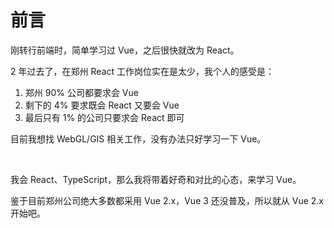 # 前言

刚转行前端时，简单学习过 Vue，之后很快就改为 React。

2 年过去了，在郑州 React 工作岗位实在是太少，我个人的感受是：

1. 郑州 90% 公司都要求会 Vue
2. 剩下的 4% 要求既会 React 又要会 Vue
3. 最后只有 1% 的公司只要求会 React 即可

目前我想找 WebGL/GIS 相关工作，没有办法只好学习一下 Vue。



<br>

我会 React、TypeScript，那么我将带着好奇和对比的心态，来学习 Vue。

鉴于目前郑州公司绝大多数都采用 Vue 2.x，Vue 3 还没普及，所以就从 Vue 2.x 开始吧。